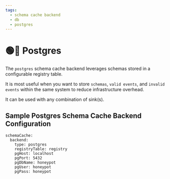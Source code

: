 ```yaml
---
tags:
  - schema cache backend
  - db
  - postgres
---
```


# 🟢🎉 Postgres

The `postgres` schema cache backend leverages schemas stored in a configurable registry table.

It is most useful when you want to store `schemas`, `valid events`, and `invalid events` within the same system to reduce infrastructure overhead.

It can be used with any combination of sink(s).


## Sample Postgres Schema Cache Backend Configuration

```
schemaCache:
  backend:
    type: postgres
    registryTable: registry
    pgHost: localhost
    pgPort: 5432
    pgDbName: honeypot
    pgUser: honeypot
    pgPass: honeypot
```
